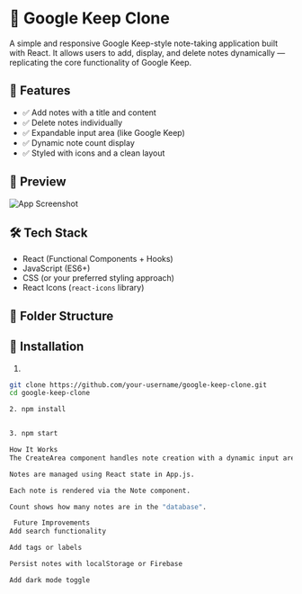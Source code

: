 # 📝 Google Keep Clone

A simple and responsive Google Keep-style note-taking application built with React. It allows users to add, display, and delete notes dynamically — replicating the core functionality of Google Keep.

## 🚀 Features

- ✅ Add notes with a title and content
- ✅ Delete notes individually
- ✅ Expandable input area (like Google Keep)
- ✅ Dynamic note count display
- ✅ Styled with icons and a clean layout

## 📸 Preview

![App Screenshot](https://via.placeholder.com/600x300?text=Google+Keep+Clone+Preview)

## 🛠 Tech Stack

- React (Functional Components + Hooks)
- JavaScript (ES6+)
- CSS (or your preferred styling approach)
- React Icons (`react-icons` library)

## 📂 Folder Structure



## 🔧 Installation

1.

```bash
git clone https://github.com/your-username/google-keep-clone.git
cd google-keep-clone

2. npm install


3. npm start

How It Works
The CreateArea component handles note creation with a dynamic input area.

Notes are managed using React state in App.js.

Each note is rendered via the Note component.

Count shows how many notes are in the "database".

 Future Improvements
Add search functionality

Add tags or labels

Persist notes with localStorage or Firebase

Add dark mode toggle




